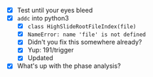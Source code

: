 - [x] Test until your eyes bleed
- [x] `addc` into python3
  - [x] `class HighSlideRootFileIndex(file)`
  - [x] `NameError: name 'file' is not defined`
  - [x] Didn't you fix this somewhere already?
  - [x] Yup: 191/trigger
  - [x] Updated
- [x] What's up with the phase analysis?
